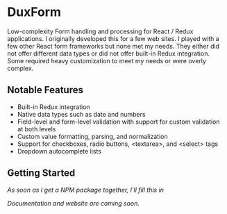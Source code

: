 # DuxForm

Low-complexity Form handling and processing for React / Redux applications.  I originally
developed this for a few web sites.  I played with a few other React
form frameworks but none met my needs.  They either did not offer
different data types or did not offer built-in Redux integration.  Some
required heavy customization to meet my needs or were overly complex.

## Notable Features

* Built-in Redux integration
* Native data types such as date and numbers
* Field-level and form-level validation with support for custom validation at both levels
* Custom value formatting, parsing, and normalization
* Support for checkboxes, radio buttons, &lt;textarea&gt;, and &lt;select&gt; tags
* Dropdown autocomplete lists

## Getting Started

*As soon as I get a NPM package together, I'll fill this in*

*Documentation and website are coming soon.*


